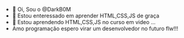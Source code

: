 - 👋 Oi, Sou o @DarkB0M
- 👀 Estou enteressado em aprender HTML,CSS,JS de graça 
- 🌱 Estou aprendendo HTML,CSS,JS no curso em video ...
- Amo programação espero virar um desenvolvedor no futuro flw!!!


